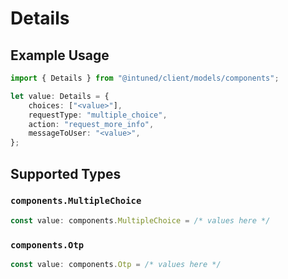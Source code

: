 # Details

## Example Usage

```typescript
import { Details } from "@intuned/client/models/components";

let value: Details = {
    choices: ["<value>"],
    requestType: "multiple_choice",
    action: "request_more_info",
    messageToUser: "<value>",
};
```

## Supported Types

### `components.MultipleChoice`

```typescript
const value: components.MultipleChoice = /* values here */
```

### `components.Otp`

```typescript
const value: components.Otp = /* values here */
```

